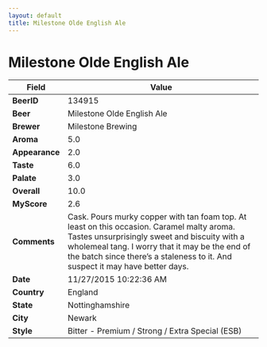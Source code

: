 ```yaml
---
layout: default
title: Milestone Olde English Ale
---
```


# Milestone Olde English Ale

| Field         | Value     |
|---------------|-----------|
| **BeerID** | 134915 |
| **Beer** | Milestone Olde English Ale |
| **Brewer** | Milestone Brewing |
| **Aroma** | 5.0 |
| **Appearance** | 2.0 |
| **Taste** | 6.0 |
| **Palate** | 3.0 |
| **Overall** | 10.0 |
| **MyScore** | 2.6 |
| **Comments** | Cask. Pours murky copper with tan foam top. At least on this occasion. Caramel malty aroma. Tastes unsurprisingly sweet and biscuity with a wholemeal tang. I worry that it may be the end of the batch since there’s a staleness to it. And suspect it may have better days. |
| **Date** | 11/27/2015 10:22:36 AM |
| **Country** | England |
| **State** | Nottinghamshire |
| **City** | Newark |
| **Style** | Bitter - Premium / Strong / Extra Special (ESB) |
